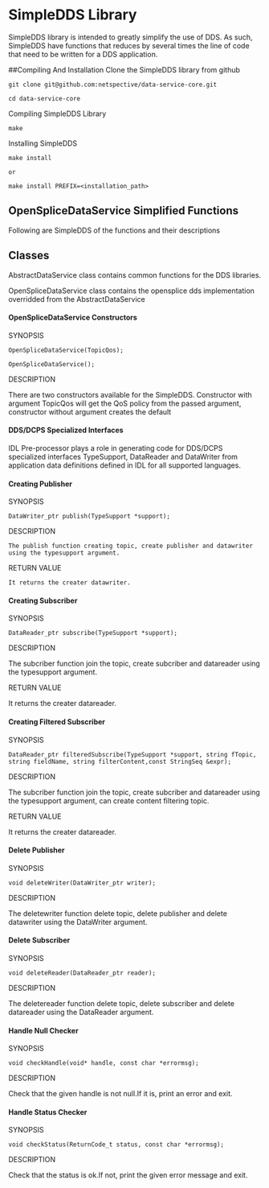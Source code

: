 # SimpleDDS Library

SimpleDDS library is intended to greatly simplify the use of DDS. As such, SimpleDDS have functions that reduces by several times the line of code that need to be written for a DDS application. 

##Compiling And Installation
Clone the SimpleDDS library from github

	git clone git@github.com:netspective/data-service-core.git
	
	cd data-service-core
	
Compiling SimpleDDS Library

	make

Installing SimpleDDS 

	make install
	
	or

	make install PREFIX=<installation_path>

## OpenSpliceDataService Simplified Functions

Following are SimpleDDS of the functions and their descriptions

## Classes 

AbstractDataService class contains common functions for the DDS libraries.

OpenSpliceDataService class contains the opensplice dds implementation overridded from the AbstractDataService

#### OpenSpliceDataService Constructors

SYNOPSIS

	OpenSpliceDataService(TopicQos);

	OpenSpliceDataService();

DESCRIPTION

There are two constructors available for the SimpleDDS. Constructor with argument TopicQos will get the QoS policy from the passed argument, constructor without argument creates the default 

#### DDS/DCPS Specialized Interfaces 
IDL Pre-processor plays a role in generating code for DDS/DCPS specialized interfaces TypeSupport, DataReader and DataWriter from application data definitions defined in IDL for all supported languages.

#### Creating Publisher 

SYNOPSIS

	DataWriter_ptr publish(TypeSupport *support);

DESCRIPTION

	The publish function creating topic, create publisher and datawriter using the typesupport argument.
 
RETURN VALUE

	It returns the creater datawriter.


#### Creating Subscriber

SYNOPSIS

	DataReader_ptr subscribe(TypeSupport *support);

DESCRIPTION

The subcriber function join the topic, create subcriber and datareader using the typesupport argument.
 
RETURN VALUE

It returns the creater datareader.

#### Creating Filtered Subscriber

SYNOPSIS

	DataReader_ptr filteredSubscribe(TypeSupport *support, string fTopic, string fieldName, string filterContent,const StringSeq &expr);


DESCRIPTION

The subcriber function join the topic, create subcriber and datareader using the typesupport argument, can create content filtering topic.
 
RETURN VALUE

It returns the creater datareader.

#### Delete Publisher

SYNOPSIS

	void deleteWriter(DataWriter_ptr writer);

DESCRIPTION

The deletewriter function delete topic, delete publisher and delete datawriter using the DataWriter argument.
 
#### Delete Subscriber

SYNOPSIS

	void deleteReader(DataReader_ptr reader);

DESCRIPTION

The deletereader function delete topic, delete subscriber and delete datareader using the DataReader argument.

#### Handle Null Checker 

SYNOPSIS

	void checkHandle(void* handle, const char *errormsg);

DESCRIPTION

Check that the given handle is not null.If it is, print an error and exit.

#### Handle Status Checker 

SYNOPSIS

	void checkStatus(ReturnCode_t status, const char *errormsg);

DESCRIPTION

Check that the status is ok.If not, print the given error message and exit.








